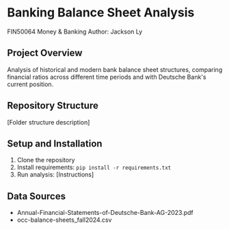 # Banking Balance Sheet Analysis

FIN50064 Money & Banking
Author: Jackson Ly

## Project Overview

Analysis of historical and modern bank balance sheet structures, comparing financial ratios across different time periods and with Deutsche Bank's current position.

## Repository Structure

[Folder structure description]

## Setup and Installation

1. Clone the repository
2. Install requirements: `pip install -r requirements.txt`
3. Run analysis: [Instructions]

## Data Sources

- Annual-Financial-Statements-of-Deutsche-Bank-AG-2023.pdf
- occ-balance-sheets_fall2024.csv
